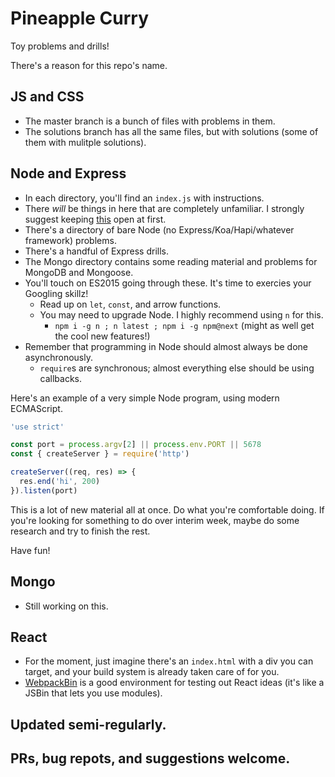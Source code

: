 # Pineapple Curry

Toy problems and drills!

There's a reason for this repo's name.

## JS and CSS

* The master branch is a bunch of files with problems in them.
* The solutions branch has all the same files, but with solutions
  (some of them with mulitple solutions).

## Node and Express

* In each directory, you'll find an `index.js` with instructions.
* There _will_ be things in here that are completely unfamiliar. I strongly suggest
  keeping [this](https://nodejs.org/api/) open at first.
* There's a directory of bare Node (no Express/Koa/Hapi/whatever framework) problems.
* There's a handful of Express drills.
* The Mongo directory contains some reading material and problems for MongoDB and Mongoose.
* You'll touch on ES2015 going through these. It's time to exercies your Googling skillz!
  * Read up on `let`, `const`, and arrow functions.
  * You may need to upgrade Node. I highly recommend using `n` for this.
    * `npm i -g n ; n latest ; npm i -g npm@next` (might as well get the cool new features!)
* Remember that programming in Node should almost always be done asynchronously.
  * `require`s are synchronous; almost everything else should be using callbacks.

Here's an example of a very simple Node program, using modern ECMAScript.

```javascript
'use strict'

const port = process.argv[2] || process.env.PORT || 5678
const { createServer } = require('http')

createServer((req, res) => {
  res.end('hi', 200)
}).listen(port)
```

This is a lot of new material all at once. Do what you're comfortable doing.
If you're looking for something to do over interim week, maybe do some research
and try to finish the rest.

Have fun!

## Mongo

* Still working on this.

## React

* For the moment, just imagine there's an `index.html` with a div you can target,
  and your build system is already taken care of for you.
* [WebpackBin](http://webpackbin) is a good environment for testing out React ideas
  (it's like a JSBin that lets you use modules).

## Updated semi-regularly.

## PRs, bug repots, and suggestions welcome.
